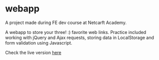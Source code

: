 # webapp
A project made during FE dev course at Netcarft Academy.

A webapp to store your three! :) favorite web links. Practice included working with jQuery and Ajax requests,
storing data in LocalStorage and form validation using Javascript.

Check the live version [here](http://omrimor.github.io/webapp)
